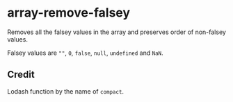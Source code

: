 # array-remove-falsey

Removes all the falsey values in the array and preserves order of non-falsey values.

Falsey values are `""`, `0`, `false`, `null`, `undefined` and `NaN`.

## Credit

Lodash function by the name of `compact`.